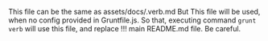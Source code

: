 This file can be the same as assets/docs/.verb.md
But
This file will be used, when no config provided in Gruntfile.js.
So that, executing command `grunt verb` will use this file, and replace !!! main README.md file. Be careful.
